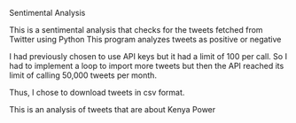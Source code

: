 Sentimental Analysis

This is a sentimental analysis that checks for the tweets fetched from Twitter using Python
This program analyzes tweets as positive or negative

I had previously chosen to use API keys but it had a limit of 100 per call. So I had to implement a loop to import more tweets but then the API reached its limit of calling 50,000 tweets per month.

Thus, I chose to download tweets in csv format. 

This is an analysis of tweets that are about Kenya Power
